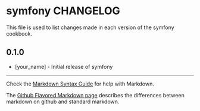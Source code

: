 symfony CHANGELOG
=================

This file is used to list changes made in each version of the symfony cookbook.

0.1.0
-----
- [your_name] - Initial release of symfony

- - -
Check the [Markdown Syntax Guide](http://daringfireball.net/projects/markdown/syntax) for help with Markdown.

The [Github Flavored Markdown page](http://github.github.com/github-flavored-markdown/) describes the differences between markdown on github and standard markdown.
